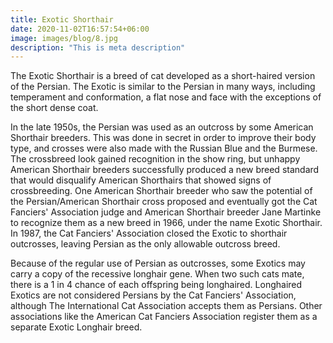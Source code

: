 ```yaml
---
title: Exotic Shorthair
date: 2020-11-02T16:57:54+06:00
image: images/blog/8.jpg
description: "This is meta description"
---
```

The Exotic Shorthair is a breed of cat developed as a short-haired version of the Persian. The Exotic is similar to the Persian in many ways, including temperament and conformation, a flat nose and face with the exceptions of the short dense coat.   

In the late 1950s, the Persian was used as an outcross by some American Shorthair breeders. This was done in secret in order to improve their body type, and crosses were also made with the Russian Blue and the Burmese. The crossbreed look gained recognition in the show ring, but unhappy American Shorthair breeders successfully produced a new breed standard that would disqualify American Shorthairs that showed signs of crossbreeding. One American Shorthair breeder who saw the potential of the Persian/American Shorthair cross proposed and eventually got the Cat Fanciers' Association judge and American Shorthair breeder Jane Martinke to recognize them as a new breed in 1966, under the name Exotic Shorthair. In 1987, the Cat Fanciers' Association closed the Exotic to shorthair outcrosses, leaving Persian as the only allowable outcross breed.   

Because of the regular use of Persian as outcrosses, some Exotics may carry a copy of the recessive longhair gene. When two such cats mate, there is a 1 in 4 chance of each offspring being longhaired. Longhaired Exotics are not considered Persians by the Cat Fanciers' Association, although The International Cat Association accepts them as Persians. Other associations like the American Cat Fanciers Association register them as a separate Exotic Longhair breed.   
